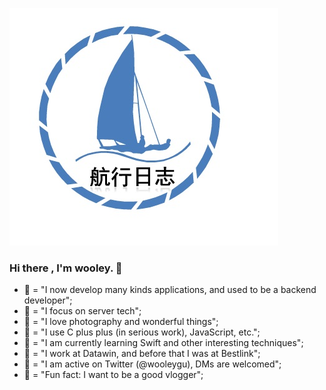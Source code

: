 ![](https://github.com/wooley/wooley/blob/master/Sailing.jpg)
### Hi there , I'm wooley. 👋


- 📱 = "I now develop many kinds applications, and used to be a backend developer";
- 🤔 = "I focus on server tech";
- 🌟 = "I love photography and  wonderful things";
- 🔨 = "I use C plus plus (in serious work), JavaScript, etc.";
- 🦀 = "I am currently learning Swift and other interesting techniques";
- 📂 = "I work at Datawin, and before that I was at Bestlink";
- 💬 = "I am active on Twitter (@wooleygu), DMs are welcomed";
- 🤫 = "Fun fact: I want to be a good vlogger";


<!--
**wooley/wooley** is a ✨ _special_ ✨ repository because its `README.md` (this file) appears on your GitHub profile.

Here are some ideas to get you started:

- 🔭 I’m currently working on ...
- 🌱 I’m currently learning ...
- 👯 I’m looking to collaborate on ...
- 🤔 I’m looking for help with ...
- 💬 Ask me about ...
- 📫 How to reach me: ...
- 😄 Pronouns: ...
- ⚡ Fun fact: ...
-->
